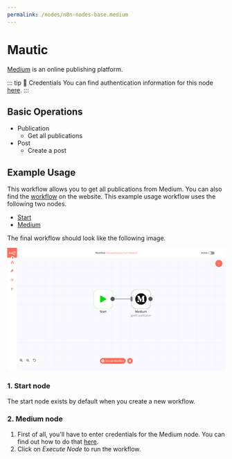 ```yaml
---
permalink: /nodes/n8n-nodes-base.medium
---
```


# Mautic

[Medium](https://www.medium.com/) is an online publishing platform.

::: tip 🔑 Credentials
You can find authentication information for this node [here](../../../credentials/Medium/README.md).
:::

## Basic Operations

- Publication
	- Get all publications
- Post
	- Create a post

## Example Usage

This workflow allows you to get all publications from Medium. You can also find the [workflow](https://n8n.io/workflows/593) on the website. This example usage workflow uses the following two nodes.

- [Start](../../core-nodes/Start/README.md)
- [Medium]()

The final workflow should look like the following image.

![A workflow with the Mautic node](./workflow.png)

### 1. Start node

The start node exists by default when you create a new workflow.

### 2. Medium node

1. First of all, you'll have to enter credentials for the Medium node. You can find out how to do that [here](../../../credentials/Medium/README.md).
2. Click on *Execute Node* to run the workflow.

